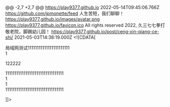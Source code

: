 
@@ -2,7 +2,7 @@
<feed xmlns="http://www.w3.org/2005/Atom">
    <id>https://play9377.github.io</id>
    <title>久三七七~~拳打敬老院，脚踢幼儿园！</title>
    <updated>2022-05-14T09:45:06.766Z</updated>
    <generator>https://github.com/jpmonette/feed</generator>
    <link rel="alternate" href="https://play9377.github.io"/>
    <link rel="self" href="https://play9377.github.io/atom.xml"/>
    <subtitle>人生苦短，我们聊聊！</subtitle>
    <logo>https://play9377.github.io/images/avatar.png</logo>
    <icon>https://play9377.github.io/favicon.ico</icon>
    <rights>All rights reserved 2022, 久三七七~~拳打敬老院，脚踢幼儿园！</rights>
    <entry>
        <title type="html"><![CDATA[曾新强局域网测试]]></title>
        <id>https://play9377.github.io/post/ceng-xin-qiang-ce-shi/</id>
        <link href="https://play9377.github.io/post/ceng-xin-qiang-ce-shi/">
        </link>
        <updated>2021-05-03T14:38:19.000Z</updated>
        <content type="html"><![CDATA[<p>局域网测试11111111111111111111111<br>
1</p>
<p>122222</p>
<p>11111111111111111111111111111111<br>
1<br>
1<br>
11111111111111111111111111111111</p>
]]></content>
    </entry>
    <entry>
